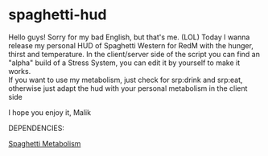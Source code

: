 # spaghetti-hud
Hello guys! 
Sorry for my bad English, but that's me. (LOL) 
Today I wanna release my personal HUD of Spaghetti Western for RedM with the hunger, thirst and temperature. 
In the client/server side of the script you can find an "alpha" build of a Stress System, you can edit it by yourself to make it works.  
If you want to use my metabolism, just check for srp:drink and srp:eat, otherwise just adapt the hud with your personal metabolism in the client side  

I hope you enjoy it, Malik


DEPENDENCIES: 

<a href="https://github.com/MalikTM/spaghetti-metabolism/tree/main">Spaghetti Metabolism</a>
